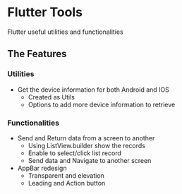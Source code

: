 # Flutter Tools
Flutter useful utilities and functionalities

## The Features

### Utilities
 - Get the device information for both Android and IOS
	 - Created as Utils
	 - Options to add more device information to retrieve

### Functionalities
-  Send and Return data from a screen to another
	- Using ListView.builder show the records
	- Enable to select/click list record
	- Send data and Navigate to another screen
- AppBar redesign
	- Transparent and elevation
	- Leading and Action button
	
<!--stackedit_data:
eyJoaXN0b3J5IjpbMTY5MjA5Njk3MiwxNjA4Mzk2OTIzLDEzMj
E5NDcyNDksLTE5OTExNjg3NjMsLTI4NjIzMzk3MSwtMTg4Mjc5
MTU2N119
-->